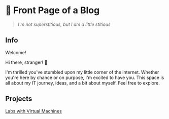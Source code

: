 # 📰 Front Page of a Blog

> *I'm not superstitious, 
> but I am a little stitious*

## Info

Welcome!

Hi there, stranger! 🌟

I'm thrilled you've stumbled upon my little corner of the internet. Whether you're here by chance or on purpose, I'm excited to have you. This space is all about my IT journey, ideas, and a bit about myself. Feel free to explore.

## Projects

[Labs with Virtual Machines](https://github.com/documented-thoughts/virtual-machines)